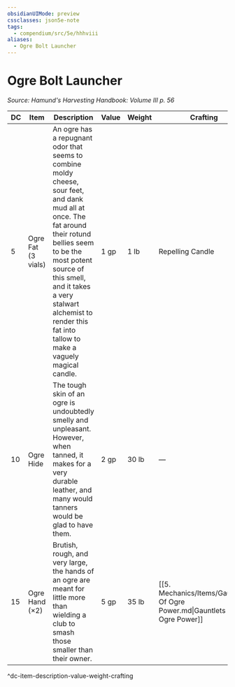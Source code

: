 ```yaml
---
obsidianUIMode: preview
cssclasses: json5e-note
tags:
  - compendium/src/5e/hhhviii
aliases:
  - Ogre Bolt Launcher
---
```

# Ogre Bolt Launcher
*Source: Hamund's Harvesting Handbook: Volume III p. 56* 

| DC | Item | Description | Value | Weight | Crafting |
|----|------|-------------|-------|--------|----------|
| 5 | Ogre Fat (3 vials) | An ogre has a repugnant odor that seems to combine moldy cheese, sour feet, and dank mud all at once. The fat around their rotund bellies seem to be the most potent source of this smell, and it takes a very stalwart alchemist to render this fat into tallow to make a vaguely magical candle. | 1 gp | 1 lb | Repelling Candle |
| 10 | Ogre Hide | The tough skin of an ogre is undoubtedly smelly and unpleasant. However, when tanned, it makes for a very durable leather, and many would tanners would be glad to have them. | 2 gp | 30 lb | — |
| 15 | Ogre Hand (×2) | Brutish, rough, and very large, the hands of an ogre are meant for little more than wielding a club to smash those smaller than their owner. | 5 gp | 35 lb | [[5. Mechanics/Items/Gauntlets Of Ogre Power.md\|Gauntlets of Ogre Power]] |
^dc-item-description-value-weight-crafting
